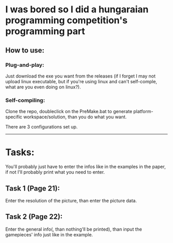 # I was bored so I did a hungaraian programming competition's programming part

## How to use:
### Plug-and-play:
<p>Just download the exe you want from the releases (if I forget I may not upload linux executable, but if you're using linux and can't self-comple, what are you even doing on linux?).</p>

### Self-compiling:
<p>Clone the repo, doubleclick on the PreMake.bat to generate platform-specific workspace/solution, than you do what you want.</p>
<p>There are 3 configurations set up.</p>

<hr>

# Tasks:
<p>You'll probably just have to enter the infos like in the examples in the paper, if not I'll probably print what you need to enter.</p>

## Task 1 (Page 21):
<p>Enter the resolution of the picture, than enter the picture data.</p>

## Task 2 (Page 22):
<p>Enter the general info(, than nothing'll be printed), than input the gamepieces' info just like in the example.</p>
